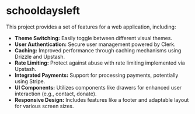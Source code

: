 # schooldaysleft

This project provides a set of features for a web application, including:

- **Theme Switching:** Easily toggle between different visual themes.
- **User Authentication:** Secure user management powered by Clerk.
- **Caching:** Improved performance through caching mechanisms using Drizzle and Upstash.
- **Rate Limiting:** Protect against abuse with rate limiting implemented via Upstash.
- **Integrated Payments:** Support for processing payments, potentially using Stripe.
- **UI Components:** Utilizes components like drawers for enhanced user interaction (e.g., contact, donate).
- **Responsive Design:** Includes features like a footer and adaptable layout for various screen sizes.
